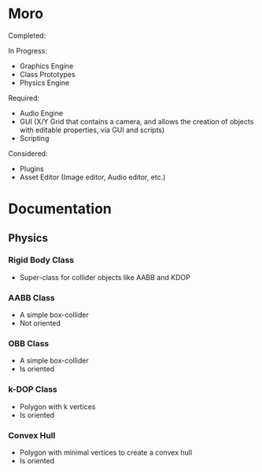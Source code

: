 # Moro
Completed:



In Progress:
  - Graphics Engine
  - Class Prototypes
  - Physics Engine



Required:
  - Audio Engine
  - GUI (X/Y Grid that contains a camera, and allows the creation of objects with editable properties, via GUI and scripts)
  - Scripting




Considered:
  - Plugins
  - Asset Editor (Image editor, Audio editor, etc.)



# Documentation

## Physics
  
### Rigid Body Class
  - Super-class for collider objects like AABB and KDOP

### AABB Class
  - A simple box-collider
  - Not oriented

### OBB Class
  - A simple box-collider
  - Is oriented

### k-DOP Class
  - Polygon with k vertices
  - Is oriented

### Convex Hull
  - Polygon with minimal vertices to create a convex hull
  - Is oriented

